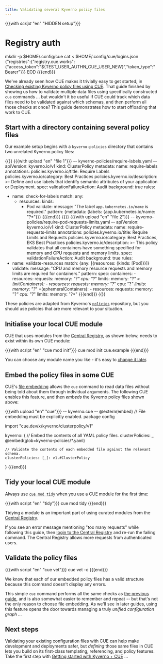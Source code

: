 ```yaml
---
title: Validating several Kyverno policy files
---
```


{{{with _script_ "en" "HIDDEN setup"}}}
# Registry auth
mkdir -p $HOME/.config/cue
cat <<EOD > $HOME/.config/cue/logins.json
{"registries":{"registry.cue.works":{"access_token":"${TEST_USER_AUTHN_CUE_USER_NEW}","token_type":"Bearer"}}}
EOD
{{{end}}}

We've already seen how CUE makes it trivially easy to get started, in
[Checking existing Kyverno policy files using CUE](../checking-existing-kyverno-policy-files/index.md).
That guide finished by showing us how to validate multiple data files using
specifically constructed `cue` commands ... but wouldn't it be useful if CUE
could track which data files need to be validated against which schemas,
and then perform all those checks at once? This guide demonstrates how
to start offloading that work to CUE.

<!--more-->

## Start with a directory containing several policy files

Our example setup begins with a `kyverno-policies` directory that contains two
unrelated Kyverno policy files:

{{<columns>}}
{{{with upload "en" "file 1"}}}
-- kyverno-policies/require-labels.yaml --
apiVersion: kyverno.io/v1
kind: ClusterPolicy
metadata:
  name: require-labels
  annotations:
    policies.kyverno.io/title: Require Labels
    policies.kyverno.io/category: Best Practices
    policies.kyverno.io/description: >-
      Define and use labels that identify semantic attributes of your application or Deployment.
spec:
  validationFailureAction: Audit
  background: true
  rules:
  - name: check-for-labels
    match:
      any:
      - resources:
          kinds:
          - Pod
    validate:
      message: "The label `app.kubernetes.io/name` is required."
      pattern: {metadata: {labels: {app.kubernetes.io/name: "?*"}}}
{{{end}}}
{{<columns-separator>}}
{{{with upload "en" "file 2"}}}
-- kyverno-policies/require-pod-requests-limits.yaml --
apiVersion: kyverno.io/v1
kind: ClusterPolicy
metadata:
  name: require-requests-limits
  annotations:
    policies.kyverno.io/title: Require Limits and Requests
    policies.kyverno.io/category: Best Practices, EKS Best Practices
    policies.kyverno.io/description: >-
      This policy validates that all containers have something specified for memory and CPU
      requests and memory limits.
spec:
  validationFailureAction: Audit
  background: true
  rules:
  - name: validate-resources
    match: {any: [{resources: {kinds: [Pod]}}]}
    validate:
      message: "CPU and memory resource requests and memory limits are required for containers."
      pattern:
        spec:
          containers:
          - resources:
              requests:
                memory: "?*"
                cpu: "?*"
              limits:
                memory: "?*"
          =(initContainers):
          - resources:
              requests:
                memory: "?*"
                cpu: "?*"
              limits:
                memory: "?*"
          =(ephemeralContainers):
          - resources:
              requests:
                memory: "?*"
                cpu: "?*"
              limits:
                memory: "?*"
{{{end}}}
{{</columns>}}

These policies are adapted from Kyverno's
[`policies`](https://github.com/kyverno/policies)
repository, but you should use policies that are more relevant to your
situation.

## Initialise your local CUE module

CUE that uses modules from the
[Central Registry](https://registry.cue.works), as shown below, needs to exist
within its own CUE module:

{{{with script "en" "cue mod init"}}}
cue mod init cue.example
{{{end}}}

You can choose any module name you like - it's easy to
[change it later](https://cuelang.org/docs/reference/command/cue-help-mod-rename/).

## Embed the policy files in some CUE

CUE's [file embedding](https://cuelang.org/docs/howto/embed-files-in-cue-evaluation/)
allows the `cue` command to read data files without being told about them through
individual arguments. The following CUE enables this feature, and then *embeds*
the Kyverno policy files shown above:

{{{with upload "en" "cue"}}}
-- kyverno.cue --
@extern(embed) // File embedding must be explicitly enabled.
package config

import "cue.dev/x/kyverno/clusterpolicy/v1"

kyverno: {
	// Embed the contents of all YAML policy files.
	clusterPolicies: _ @embed(glob=kyverno-policies/*.yaml)

	// Validate the contents of each embedded file against the relevant schema.
	clusterPolicies: [_]: v1.#ClusterPolicy
}
{{{end}}}


## Tidy your local CUE module

Always use
[`cue mod tidy`](https://cuelang.org/docs/reference/command/cue-help-mod-tidy/)
when you use a CUE module for the first time:

{{{with script "en" "tidy"}}}
cue mod tidy
{{{end}}}

Tidying a module is an important part of using curated modules from the
[Central Registry](https://registry.cue.works).

If you see an error message mentioning "too many requests" while following this
guide, then
[login to the Central Registry](../login-central-registry.md)
and re-run the failing command.
The Central Registry allows more requests from authenticated users.

## Validate the policy files

{{{with script "en" "cue vet"}}}
cue vet -c
{{{end}}}

We know that each of our embedded policy files has a valid structure
because this command doesn't display any errors.

This simple `cue` command performs all the same checks as
[the previous guide](../checking-existing-kyverno-policy-files/index.md#validate-more-policy-files),
and is also somewhat easier to remember and repeat --
but that's not the only reason to choose file embedding.
As we'll see in later guides, using this feature opens the door towards
managing a truly *unified configuration graph* ...

## Next steps

Validating your existing configuration files with CUE can help make development
and deployments safer, but *defining* those same files in CUE lets you build on
its first-class templating, referencing, and policy features. Take the first
step with
[Getting started with Kyverno + CUE](../getting-started-with-kyverno-cue/index.md)
...
